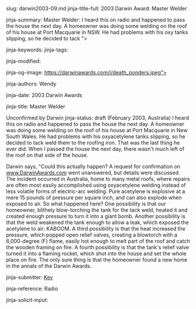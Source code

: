 slug: darwin2003-09.md
jinja-title-full: 2003 Darwin Award: Master Welder

jinja-summary: Master Welder: I heard this on radio and happened to pass the house the next day. A homeowner was doing some welding on the roof of his house at Port Macquarie in NSW. He had problems with his oxy tanks slipping, so he decided to tack ">

jinja-keywords:
jinja-tags:

jinja-modified:

jinja-og-image: https://darwinawards.com/i/death_ponders.jpeg">

jinja-authors: Wendy

jinja-date: 2003 Darwin Awards


jinja-title: Master Welder

Unconfirmed by Darwin
jinja-status: draft
(February 2003, Australia) I heard this on radio and happened to pass the
house the next day. A homeowner was doing some welding on the roof of his
house at Port Macquarie in New South Wales. He had problems with his
oxyacetylene tanks slipping, so he decided to tack weld them to the roofing
iron. That was the last thing he ever did. When I passed the house the next
day, there wasn't much left of the roof on that side of the house.

Darwin says, "Could this actually happen? A request for confirmation on
www.DarwinAwards.com went unanswered, but details were discussed. The
incident occurred in Australia, home to many metal roofs, where repairs are
often most easily accomplished using oxyacetylene welding instead of less
volatile forms of electric-arc welding.	 Pure acetylene is explosive at a
mere 15 pounds of pressure per square inch, and can also explode when
exposed to air.	 So what happened here?	 One possibility is that our
homeowner, blithely blow-torching the tank for the tack weld, heated it and
created enough pressure to turn it into a giant bomb. Another possibility
is that the weld weakened the tank enough to allow a leak, which exposed
the acetylene to air: KABOOM. A third possibility is that the heat
increased the pressure, which popped open relief valves, creating a
blowtorch with a 6,000-degree (F) flame, easily hot enough to melt part of
the roof and catch the wooden framing on fire.	A fourth possibility is
that the tank's relief valve turned it into a flaming rocket, which shot
into the house and set the whole place on fire.	 The only sure thing is
that the homeowner found a new home in the annals of the Darwin Awards.
<P align=center>
<!--#include virtual="/inc/votebar_viewvoteonly" -->

jinja-submitter: <A HREF="mailto:REMOVE-">Kev</A>

jinja-reference: Radio

jinja-solicit-input:



<!--#include file=nav_2003.html -->


